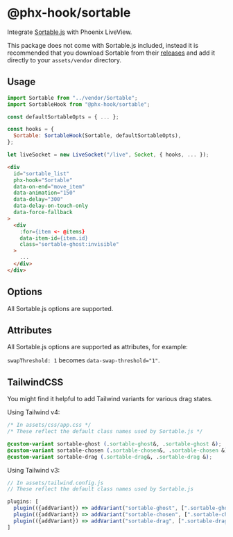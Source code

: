 # @phx-hook/sortable

Integrate [Sortable.js](https://sortablejs.github.io/Sortable/) with Phoenix LiveView.

This package does not come with Sortable.js included, instead it is recommended that you download Sortable from their [releases](https://github.com/SortableJS/Sortable/releases) and add it directly to your `assets/vendor` directory.

## Usage

```js
import Sortable from "../vendor/Sortable";
import SortableHook from "@phx-hook/sortable";

const defaultSortableOpts = { ... };

const hooks = {
  Sortable: SortableHook(Sortable, defaultSortableOpts),
};

let liveSocket = new LiveSocket("/live", Socket, { hooks, ... });
```

```html
<div
  id="sortable_list"
  phx-hook="Sortable"
  data-on-end="move_item"
  data-animation="150"
  data-delay="300"
  data-delay-on-touch-only
  data-force-fallback
>
  <div
    :for={item <- @items}
    data-item-id={item.id}
    class="sortable-ghost:invisible"
  >
    ...
  </div>
</div>
```

## Options

All Sortable.js options are supported.

## Attributes

All Sortable.js options are supported as attributes, for example:

`swapThreshold: 1` becomes `data-swap-threshold="1"`.

## TailwindCSS

You might find it helpful to add Tailwind variants for various drag states.

Using Tailwind v4:

```css
/* In assets/css/app.css */
/* These reflect the default class names used by Sortable.js */

@custom-variant sortable-ghost (.sortable-ghost&, .sortable-ghost &);
@custom-variant sortable-chosen (.sortable-chosen&, .sortable-chosen &);
@custom-variant sortable-drag (.sortable-drag&, .sortable-drag &);
```


Using Tailwind v3:

```js
// In assets/tailwind.config.js
// These reflect the default class names used by Sortable.js

plugins: [
  plugin(({addVariant}) => addVariant("sortable-ghost", [".sortable-ghost&", ".sortable-ghost &"])),
  plugin(({addVariant}) => addVariant("sortable-chosen", [".sortable-chosen&", ".sortable-chosen &"])),
  plugin(({addVariant}) => addVariant("sortable-drag", [".sortable-drag&", ".sortable-drag &"])),
]
```
